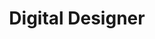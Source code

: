 ---
image: ../assets/img/section_studies/studies_06.png
image_alt: KSTK consultant brand logo
title: Digital Designer
study_date: 2019 - now
institution: KSTK - Knowledge Support Technology
---